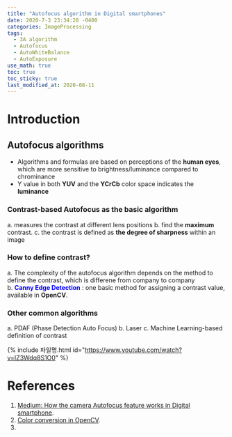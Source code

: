 ```yaml
---
title: "Autofocus algorithm in Digital smartphones"
date: 2020-7-3 23:34:28 -0400
categories: ImageProcessing
tags:
  - 3A algorithm
  - Autofocus
  - AutoWhiteBalance
  - AutoExposure
use_math: true
toc: true
toc_sticky: true
last_modified_at: 2020-08-11
---
```


# Introduction 
  
  
## Autofocus algorithms 

  * Algorithms and formulas are based on perceptions of the **human eyes**, which are more sensitive to brightness/luminance compared to chrominance   
  * Y value in both **YUV** and the **YCrCb** color space indicates the **luminance**  
  
  
### Contrast-based Autofocus as the basic algorithm 
  
  a. measures the contrast at different lens positions 
  b. find the **maximum** contrast. 
  c. the contrast is defined as **the degree of sharpness** within an image 
  
  
### How to define contrast? 

  a. The complexity of the autofocus algorithm depends on the method to define the contrast, which is differene from company to company   
  b. <span style="color:blue"> **Canny Edge Detection**  </span>: one basic method for assigning a contrast value, available in **OpenCV**.  
 
 
### Other common algorithms 
 
  a. PDAF (Phase Detection Auto Focus) 
  b. Laser 
  c. Machine Learning-based definition of contrast 


  {% include 파일명.html id="https://www.youtube.com/watch?v=IZ3Wdq8S1O0" %}  

  
  
# References 
  1. [Medium: How the camera Autofocus feature works in Digital smartphone](https://medium.com/@sedara/how-the-camera-autofocus-feature-works-in-digital-smartphones-8382d511996c#e3b6).  
  2. [Color conversion in OpenCV](https://docs.opencv.org/3.1.0/de/d25/imgproc_color_conversions.html).  
  3. 
  
  
     
   
  
 
  
